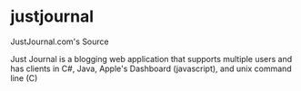 justjournal
===========

JustJournal.com's Source

Just Journal is a blogging web application that supports multiple users and has clients in
C#, Java, Apple's Dashboard (javascript), and unix command line (C)
